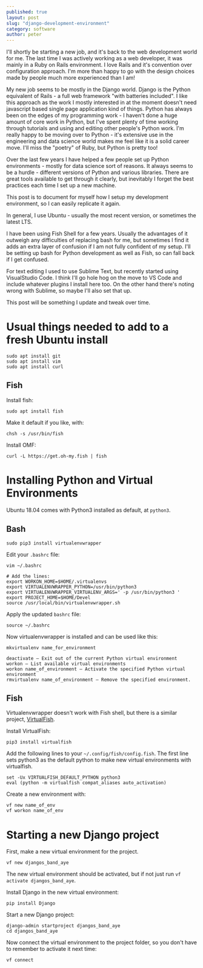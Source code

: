 ```yaml
---
published: true
layout: post
slug: "django-development-environment"
category: software
author: peter
---
```


I'll shortly be starting a new job, and it's back to the web development world for me.
The last time I was actively working as a web developer, it was mainly in a Ruby on Rails environment. I love Rails and it's convention over configuration approach. I'm more than happy to go with the design choices made by people much more experienced than I am!

My new job seems to be mostly in the Django world. Django is the Python equivalent of Rails - a full web framework "with batteries included".
I like this approach as the work I mostly interested in at the moment doesn't need javascript based single page application kind of things.
Python has always been on the edges of my programming work - I haven't done a huge amount of core work in Python, but I've spent plenty of time working through tutorials and  using and editing other people's Python work.
I'm really happy to be moving over to Python - it's extensive use in the engineering and data science world makes me feel like it is a solid career move. I'll miss the "poetry" of Ruby, but Python is pretty too!

Over the last few years I have helped a few people set up Python environments - mostly for data science sort of reasons. It always seems to be a hurdle - different versions of Python and various libraries. There are great tools available to get through it clearly, but inevitably I forget the best practices each time I set up a new machine.

This post is to document for myself how I setup my development environment, so I can easily replicate it again.

In general, I use Ubuntu - usually the most recent version, or sometimes the latest LTS.

I have been using Fish Shell for a few years. Usually the advantages of it outweigh any difficulties of replacing bash for me, but sometimes I find it adds an extra layer of confusion if I am not fully confident of my setup. I'll be setting up bash for Python development as well as Fish, so can fall back if I get confused.

For text editing I used to use Sublime Text, but recently started using VisualStudio Code. I think I'll go hole hog on the move to VS Code and include whatever plugins I install here too. On the other hand there's noting wrong with Sublime, so maybe I'll also set that up.

This post will be something I update and tweak over time.

# Usual things needed to add to a fresh Ubuntu install
```
sudo apt install git
sudo apt install vim
sudo apt install curl
```

## Fish
Install fish:
```
sudo apt install fish
```
Make it default if you like, with:
```
chsh -s /usr/bin/fish
```
Install OMF:
```
curl -L https://get.oh-my.fish | fish
```

# Installing Python and Virtual Environments
Ubuntu 18.04 comes with Python3 installed as default, at `python3`.

## Bash

```
sudo pip3 install virtualenvwrapper

```
Edit your `.bashrc` file:
```
vim ~/.bashrc

# Add the lines:
export WORKON_HOME=$HOME/.virtualenvs
export VIRTUALENVWRAPPER_PYTHON=/usr/bin/python3
export VIRTUALENVWRAPPER_VIRTUALENV_ARGS=' -p /usr/bin/python3 '
export PROJECT_HOME=$HOME/Devel
source /usr/local/bin/virtualenvwrapper.sh
```
Apply the updated `bashrc` file:
```
source ~/.bashrc
```

Now virtualenvwrapper is installed and can be used like this:

```
mkvirtualenv name_for_environment

deactivate — Exit out of the current Python virtual environment
workon — List available virtual environments
workon name_of_environment — Activate the specified Python virtual environment
rmvirtualenv name_of_environment — Remove the specified environment.

```

## Fish
Virtualenvwrapper doesn't work with Fish shell, but there is a similar project, [VirtualFish](https://virtualfish.readthedocs.io/en/latest/).

Install VirtualFish:
```
pip3 install virtualfish
```

Add the following lines to your `~/.config/fish/config.fish`. The first line sets python3 as the default python to make new virtual environments with virtualfish.

```
set -Ux VIRTUALFISH_DEFAULT_PYTHON python3
eval (python -m virtualfish compat_aliases auto_activation)
```


Create a new environment with:

```
vf new name_of_env
vf workon name_of_env
```

# Starting a new Django project
First, make a new virtual environment for the project.
```
vf new djangos_band_aye
```
The new virtual environment should be activated, but if not just run `vf activate djangos_band_aye`.

Install Django in the new virtual environment:
```
pip install Django
```
Start a new Django project:

```
django-admin startproject djangos_band_aye
cd djangos_band_aye
```
Now connect the virtual environment to the project folder, so you don't have to remember to activate it next time:

```
vf connect
```



